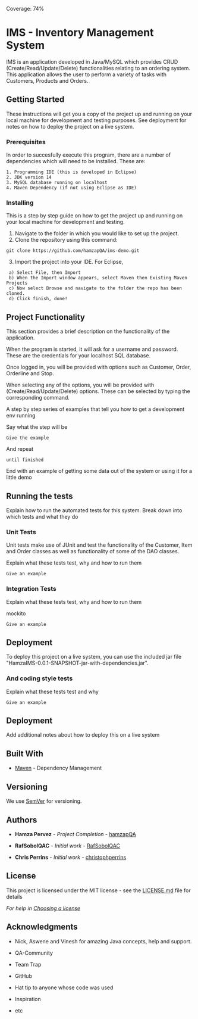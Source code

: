 
Coverage: 74%

# IMS - Inventory Management System

IMS is an application developed in Java/MySQL which provides CRUD (Create/Read/Update/Delete) functionalities relating to an ordering system.
This application allows the user to perform a variety of tasks with Customers, Products and Orders.

## Getting Started

These instructions will get you a copy of the project up and running on your local machine for development and testing purposes. See deployment for notes on how to deploy the project on a live system.

### Prerequisites

In order to succesfully execute this program, there are a number of dependencies which will need to be installed. These are:

```
1. Programming IDE (this is developed in Eclipse)
2. JDK version 14
3. MySQL database running on localhost
4. Maven Dependency (if not using Eclipse as IDE)
```

### Installing


This is a step by step guide on how to get the project up and running on your local machine for development and testing. 

1. Navigate to the folder in which you would like to set up the project.
2. Clone the repository using this command:

```
git clone https://github.com/hamzapQA/ims-demo.git
```

3. Import the project into your IDE. For Eclipse, 
```
 a) Select File, then Import
 b) When the Import window appears, select Maven then Existing Maven Projects
 c) Now select Browse and navigate to the folder the repo has been cloned.
 d) Click finish, done!
 ```
 ## Project Functionality
 
 This section provides a brief description on the functionality of the application.
 
 When the program is started, it will ask for a username and password. These are the credentials for your localhost SQL database. 
 
 Once logged in, you will be provided with options such as Customer, Order, Orderline and Stop.
 
 When selecting any of the options, you will be provided with (Create/Read/Update/Delete) options. These can be selected by typing the corresponding command.

A step by step series of examples that tell you how to get a development env running

Say what the step will be

```
Give the example
```

And repeat

```
until finished
```

End with an example of getting some data out of the system or using it for a little demo


## Running the tests

Explain how to run the automated tests for this system. Break down into which tests and what they do

### Unit Tests 


Unit tests make use of JUnit and test the functionality of the  Customer, Item and Order classes as well as functionality of some of the DAO classes. 

Explain what these tests test, why and how to run them


```
Give an example
```

### Integration Tests 
Explain what these tests test, why and how to run them

mockito



```
Give an example
```

## Deployment

To deploy this project on a live system, you can use the included jar file "HamzaIMS-0.0.1-SNAPSHOT-jar-with-dependencies.jar".

### And coding style tests

Explain what these tests test and why

```
Give an example
```

## Deployment

Add additional notes about how to deploy this on a live system


## Built With

* [Maven](https://maven.apache.org/) - Dependency Management

## Versioning

We use [SemVer](http://semver.org/) for versioning.

## Authors

* **Hamza Pervez** - *Project Completion* - [hamzapQA](https://github.com/hamzapQA)

* **RafSobolQAC** - *Initial work* - [RafSobolQAC](https://github.com/RafSobolQAC/ims-demo)

* **Chris Perrins** - *Initial work* - [christophperrins](https://github.com/christophperrins)


## License

This project is licensed under the MIT license - see the [LICENSE.md](LICENSE.md) file for details 

*For help in [Choosing a license](https://choosealicense.com/)*

## Acknowledgments


* Nick, Aswene and Vinesh for amazing Java concepts, help and support.
* QA-Community
* Team Trap
* GitHub

* Hat tip to anyone whose code was used
* Inspiration
* etc

